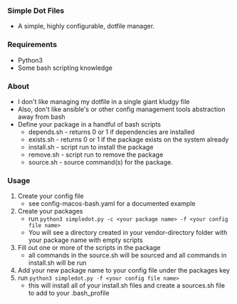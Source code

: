 ### Simple Dot Files
* A simple, highly configurable, dotfile manager.

### Requirements
* Python3 
* Some bash scripting knowledge

### About
* I don't like managing my dotfile in a single giant kludgy file
* Also, don't like ansible's or other config management tools abstraction away from bash
* Define your package in a handful of bash scripts 
    * depends.sh - returns 0 or 1 if dependencies are installed
    * exists.sh - returns 0 or 1 if the package exists on the system already
    * install.sh - script run to install the package
    * remove.sh - script run to remove the package
    * source.sh -  source command(s) for the package. 

### Usage
1. Create your config file
    * see config-macos-bash.yaml for a documented example
1. Create your packages
    * run `python3 simpledot.py -c <your package name> -f <your config file name>`
    * You will see a directory created in your vendor-directory folder with your package name with empty scripts
1. Fill out one or more of the scripts in the package
    * all commands in the source.sh will be sourced and all commands in install.sh will be run
1. Add your new package name to your config file under the packages key
1. run `python3 simpledot.py -f <your config file name>`
    * this will install all of your install.sh files and create a sources.sh file to add to your .bash_profile

